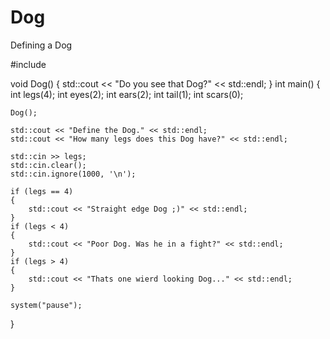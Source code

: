 # Dog
Defining a Dog

#include <iostream>

void Dog()
{
	std::cout << "Do you see that Dog?" << std::endl;
}
int main()
{
	int legs(4);
	int eyes(2);
	int ears(2);
	int tail(1);
	int scars(0);


	Dog();

	std::cout << "Define the Dog." << std::endl;
	std::cout << "How many legs does this Dog have?" << std::endl;

	std::cin >> legs;
	std::cin.clear();
	std::cin.ignore(1000, '\n');

	if (legs == 4)
	{
		std::cout << "Straight edge Dog ;)" << std::endl;
	}
	if (legs < 4)
	{
		std::cout << "Poor Dog. Was he in a fight?" << std::endl;
	}
	if (legs > 4)
	{
		std::cout << "Thats one wierd looking Dog..." << std::endl;
	}

	system("pause");

}
